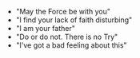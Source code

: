 - "May the Force be with you"
- "I find your lack of faith disturbing"
- "I am your father" 
- "Do or do not. There is no Try"
- "I've got a bad feeling about this"
